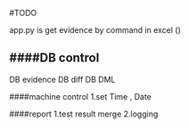 #TODO 

app.py is get evidence by command in excel ()

####DB control 
------------------
  DB evidence 
  DB diff
  DB DML

####machine control 
  1.set Time , Date
  
####report 
  1.test result merge 
  2.logging

